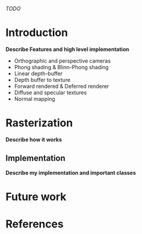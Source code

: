 _TODO_
# Introduction
**Describe Features and high level implementation**

* Orthographic and perspective cameras
* Phong shading &  Blinn-Phong shading
* Linear depth-buffer
* Depth buffer to texture
* Forward rendered & Deferred renderer
* Diffuse and specular textures
* Normal mapping

# Rasterization
**Describe how it works**

## Implementation
**Describe my implementation and important classes**

# Future work
# References